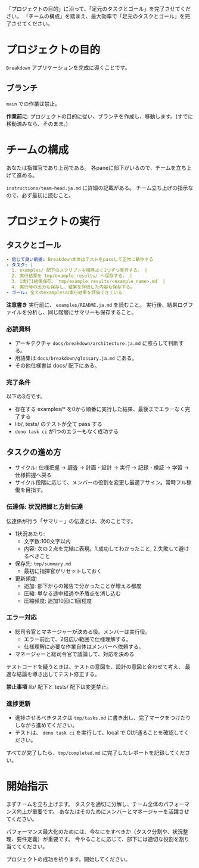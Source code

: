 「プロジェクトの目的」に沿って、「足元のタスクとゴール」を完了させてください。
「チームの構成」を踏まえ、最大効率で「足元のタスクとゴール」を完了させてください。

# プロジェクトの目的

`Breakdown` アプリケーションを完成に導くことです。

## ブランチ

`main` での作業は禁止。

**作業前に**: 
プロジェクトの目的に従い、ブランチを作成し、移動します。(すでに移動済みなら、そのまま。)

# チームの構成
あなたは指揮官であり上司である。
各paneに部下がいるので、チームを立ち上げて進める。

`instructions/team-head.ja.md` に詳細の記載がある。
チーム立ち上げの指示なので、必ず最初に読むこと。

# プロジェクトの実行

## タスクとゴール

```yml
- 信じて良い前提: Breakdown本体はテストをpassして正常に動作する
- タスク: |
  1. examples/ 配下のスクリプトを順序よく1つずつ実行する。 |
  2. 実行結果を tmp/example_results/ へ保存する。 |
  3. 1実行1結果保存。`tmp/example_results/<example_name>.md` |
  4. 実行時の出力も保存し、結果を評価した内容も保存する。
- ゴール: 全てのexamplesの実行結果を評価できている
```

**注意書き**
実行前に、 `examples/README.ja.md` を読むこと。
実行後、結果ログファイルを分析し、同じ階層にサマリーも保存すること。

### 必読資料

- アーキテクチャ `docs/breakdown/architecture.ja.md` に照らして判断する。
- 用語集は `docs/breakdown/glossary.ja.md` にある。
- その他仕様書は docs/ 配下にある。

### 完了条件

以下の3点です。

- 存在する examples/* を0から順番に実行した結果、最後までエラーなく完了する
- lib/, tests/ のテストが全て pass する
- `deno task ci` が1つのエラーもなく成功する

## タスクの進め方

- サイクル: 仕様把握 → 調査 → 計画・設計 → 実行 → 記録・検証 → 学習 → 仕様把握へ戻る
- サイクル段階に応じて、メンバーの役割を変更し最適アサイン。常時フル稼働を目指す。

### 伝達係: 状況把握と方針伝達
伝達係が行う「サマリー」の伝達とは、次のことです。

- 1状況あたり:
  - 文字数:100文字以内
  - 内容: 次の２点を完結に表現。1.成功してわかったこと, 2.失敗して避けるべきこと
- 保存先: `tmp/summary.md`
  - 最初に指揮官がリセットしておく
- 更新頻度: 
  - 追加: 部下からの報告で分かったことが増える都度
  - 圧縮: 単なる途中経過や矛盾点を消し込む
  - 圧縮頻度: 追加10回に1回程度


### エラー対応

- 総司令官とマネージャーが決める役。メンバーは実行役。
  - エラー前比で、2倍広い範囲で仕様理解する。
  - 仕様理解に必要な作業自体はメンバーへ依頼する。
- マネージャーと総司令官で議論して、対応を決める

テストコードを疑うときは、テストの意図を、設計の意図と合わせて考え、
最適な結論を導き出してテスト修正する。

**禁止事項**
lib/ 配下と tests/ 配下は変更禁止。

### 進捗更新

- 進捗させるべきタスクは `tmp/tasks.md` に書き出し、完了マークをつけたりしながら進めてください。
- テストは、 `deno task ci` を実行して、local で CIが通ることを確認してください。

すべてが完了したら、`tmp/completed.md` に完了したレポートを記録してください。


# 開始指示

まずチームを立ち上げます。
タスクを適切に分解し、チーム全体のパフォーマンス向上が重要です。
あなたはそのためにメンバーとマネージャーを活躍させてください。

パフォーマンス最大化のためには、今なにをすべきか（タスク分割や、状況整理、要件定義）が重要です。
今やることに応じて、部下には適切な役割を割り当ててください。

プロジェクトの成功を祈ります。開始してください。


